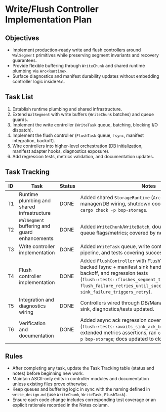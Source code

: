 # Write/Flush Controller Implementation Plan

## Objectives
- Implement production-ready write and flush controllers around `WalSegment` primitives while preserving segment invariants and recovery guarantees.
- Provide flexible buffering through `WriteChunk` and shared runtime plumbing via `Arc<Runtime>`.
- Surface diagnostics and manifest durability updates without embedding controller logic inside `Wal`.

## Task List
1. Establish runtime plumbing and shared infrastructure.
2. Extend `WalSegment` with write buffers (`WriteChunk` batches) and queue guards.
3. Implement the write controller (`WriteTask` queue, batching, blocking I/O dispatch).
4. Implement the flush controller (`FlushTask` queue, `fsync`, manifest integration, backoff).
5. Wire controllers into higher-level orchestration (DB initialization, manifest adapter hooks, diagnostics exposure).
6. Add regression tests, metrics validation, and documentation updates.

## Task Tracking
| ID | Task | Status | Notes |
|----|------|--------|-------|
| T1 | Runtime plumbing and shared infrastructure | DONE | Added shared `StorageRuntime` (`Arc<Runtime>` plumbing), manager/DB wiring, shutdown coordination; verified with `cargo check -p bop-storage`. |
| T2 | `WalSegment` buffering and guard enhancements | DONE | Added `WriteChunk`/`WriteBatch`, double-buffer swap paths, queue flags/metrics; covered by new wal buffer tests. |
| T3 | Write controller implementation | DONE | Added `WriteTask` queue, write controller, blocking I/O pipeline, and tests covering success/failure paths. |
| T4 | Flush controller implementation | DONE | Added `FlushController` with `FlushTask` queue, runtime-backed fsync + manifest sink handling, exponential backoff, and regression tests (`flush::tests::flushes_segment_to_durable`, `flush_failure_retries_until_success`, `sink_failure_triggers_retry`). |
| T5 | Integration and diagnostics wiring | DONE | Controllers wired through DB/Manager, manifest-backed sink, diagnostics/tests updated. |
| T6 | Verification and documentation | DONE | Added async ack regression coverage (`flush::tests::awaits_sink_ack_before_marking_durable`), extended metrics assertions, ran `cargo fmt` + `cargo test -p bop-storage`; docs updated to close out verification. |

## Rules
- After completing any task, update the Task Tracking table (status and notes) before beginning new work.
- Maintain ASCII-only edits in controller modules and documentation unless existing files prove otherwise.
- Keep queues and buffering logic in sync with the naming defined in `write_design.md` (use `WriteChunk`, `WriteTask`, `FlushTask`).
- Ensure each code change includes corresponding test coverage or an explicit rationale recorded in the Notes column.


